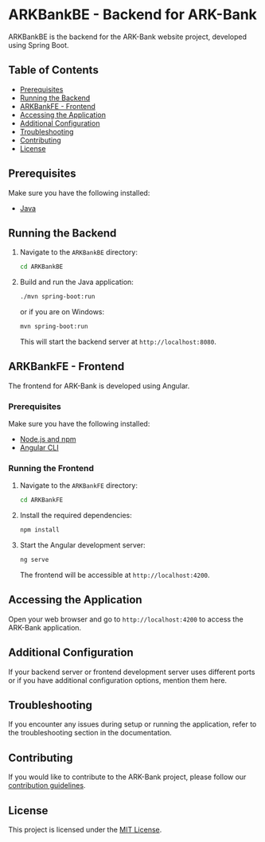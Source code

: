 
# ARKBankBE - Backend for ARK-Bank

ARKBankBE is the backend for the ARK-Bank website project, developed using Spring Boot.

## Table of Contents

- [Prerequisites](#prerequisites)
- [Running the Backend](#running-the-backend)
- [ARKBankFE - Frontend](#arkbankfe-frontend)
- [Accessing the Application](#accessing-the-application)
- [Additional Configuration](#additional-configuration)
- [Troubleshooting](#troubleshooting)
- [Contributing](#contributing)
- [License](#license)

## Prerequisites

Make sure you have the following installed:

- [Java](https://www.oracle.com/java/technologies/javase-downloads.html)

## Running the Backend

1. Navigate to the `ARKBankBE` directory:

   ```bash
   cd ARKBankBE
   ```

2. Build and run the Java application:

   ```bash
   ./mvn spring-boot:run
   ```

   or if you are on Windows:

   ```bash
   mvn spring-boot:run
   ```

   This will start the backend server at `http://localhost:8080`.

## ARKBankFE - Frontend

The frontend for ARK-Bank is developed using Angular.

### Prerequisites

Make sure you have the following installed:

- [Node.js and npm](https://nodejs.org/)
- [Angular CLI](https://cli.angular.io/)

### Running the Frontend

1. Navigate to the `ARKBankFE` directory:

   ```bash
   cd ARKBankFE
   ```

2. Install the required dependencies:

   ```bash
   npm install
   ```

3. Start the Angular development server:

   ```bash
   ng serve
   ```

   The frontend will be accessible at `http://localhost:4200`.

## Accessing the Application

Open your web browser and go to `http://localhost:4200` to access the ARK-Bank application.

## Additional Configuration

If your backend server or frontend development server uses different ports or if you have additional configuration options, mention them here.

## Troubleshooting

If you encounter any issues during setup or running the application, refer to the troubleshooting section in the documentation.

## Contributing

If you would like to contribute to the ARK-Bank project, please follow our [contribution guidelines](CONTRIBUTING.md).

## License

This project is licensed under the [MIT License](LICENSE).
